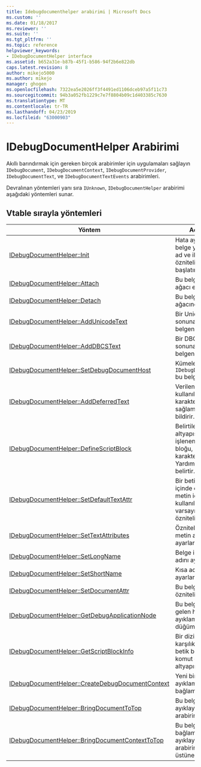 ```yaml
---
title: Idebugdocumenthelper arabirimi | Microsoft Docs
ms.custom: ''
ms.date: 01/18/2017
ms.reviewer: ''
ms.suite: ''
ms.tgt_pltfrm: ''
ms.topic: reference
helpviewer_keywords:
- IDebugDocumentHelper interface
ms.assetid: b652a31e-b87b-45f1-b586-94f2b6e822db
caps.latest.revision: 8
author: mikejo5000
ms.author: mikejo
manager: ghogen
ms.openlocfilehash: 7322ea5e2026ff3f4491ed1106dceb97a5f11c73
ms.sourcegitcommit: 94b3a052fb1229c7e7f8804b09c1d403385c7630
ms.translationtype: MT
ms.contentlocale: tr-TR
ms.lasthandoff: 04/23/2019
ms.locfileid: "63000903"
---
```

# <a name="idebugdocumenthelper-interface"></a>IDebugDocumentHelper Arabirimi
Akıllı barındırmak için gereken birçok arabirimler için uygulamaları sağlayın `IDebugDocument`, `IDebugDocumentContext`, `IDebugDocumentProvider`, `IDebugDocumentText`, ve `IDebugDocumentTextEvents` arabirimleri.  
  
 Devralınan yöntemleri yanı sıra `IUnknown`, `IDebugDocumentHelper` arabirimi aşağıdaki yöntemleri sunar.  
  
## <a name="methods-in-vtable-order"></a>Vtable sırayla yöntemleri  
  
|Yöntem|Açıklama|  
|------------|-----------------|  
|[IDebugDocumentHelper::Init](../../winscript/reference/idebugdocumenthelper-init.md)|Hata ayıklama belge yardımcı bir ad ve ilk öznitelikleri ile başlatır.|  
|[IDebugDocumentHelper::Attach](../../winscript/reference/idebugdocumenthelper-attach.md)|Bu belge için belge ağacı ekler.|  
|[IDebugDocumentHelper::Detach](../../winscript/reference/idebugdocumenthelper-detach.md)|Bu belge, belge ağacından kaldırır.|  
|[IDebugDocumentHelper::AddUnicodeText](../../winscript/reference/idebugdocumenthelper-addunicodetext.md)|Bir Unicode dize sonuna ekler, bu belgenin.|  
|[IDebugDocumentHelper::AddDBCSText](../../winscript/reference/idebugdocumenthelper-adddbcstext.md)|Bir DBCS dize sonuna ekler, bu belgenin.|  
|[IDebugDocumentHelper::SetDebugDocumentHost](../../winscript/reference/idebugdocumenthelper-setdebugdocumenthost.md)|Kümeleri `IDebugDocumentHost` bu belge için.|  
|[IDebugDocumentHelper::AddDeferredText](../../winscript/reference/idebugdocumenthelper-adddeferredtext.md)|Verilen metni kullanılabilir, ancak karakterleri sağlamaz yardımcı bildirir.|  
|[IDebugDocumentHelper::DefineScriptBlock](../../winscript/reference/idebugdocumenthelper-definescriptblock.md)|Belirtilen betik altyapısı tarafından işlenen bir betik bloğu, belirli bir karakter aralığı Yardımcısı için belirtir.|  
|[IDebugDocumentHelper::SetDefaultTextAttr](../../winscript/reference/idebugdocumenthelper-setdefaulttextattr.md)|Bir betik bloğu içinde olmayan metin için kullanılacak varsayılan öznitelikleri ayarlar.|  
|[IDebugDocumentHelper::SetTextAttributes](../../winscript/reference/idebugdocumenthelper-settextattributes.md)|Öznitelikler, bir metin aralığı ayarlar.|  
|[IDebugDocumentHelper::SetLongName](../../winscript/reference/idebugdocumenthelper-setlongname.md)|Belge için uzun adını ayarlar.|  
|[IDebugDocumentHelper::SetShortName](../../winscript/reference/idebugdocumenthelper-setshortname.md)|Kısa ad belge için ayarlar.|  
|[IDebugDocumentHelper::SetDocumentAttr](../../winscript/reference/idebugdocumenthelper-setdocumentattr.md)|Bu belge için öznitelikleri ayarlar.|  
|[IDebugDocumentHelper::GetDebugApplicationNode](../../winscript/reference/idebugdocumenthelper-getdebugapplicationnode.md)|Bu belgeye karşılık gelen hata ayıklama uygulama düğümü döndürür.|  
|[IDebugDocumentHelper::GetScriptBlockInfo](../../winscript/reference/idebugdocumenthelper-getscriptblockinfo.md)|Bir dizi karakter ve karşılık gelen bir betik bloğu için komut dosyası altyapısı alır.|  
|[IDebugDocumentHelper::CreateDebugDocumentContext](../../winscript/reference/idebugdocumenthelper-createdebugdocumentcontext.md)|Yeni bir hata ayıklama belge bağlam oluşturur.|  
|[IDebugDocumentHelper::BringDocumentToTop](../../winscript/reference/idebugdocumenthelper-bringdocumenttotop.md)|Bu belge üst hata ayıklayıcı kullanıcı arabirimi sunar.|  
|[IDebugDocumentHelper::BringDocumentContextToTop](../../winscript/reference/idebugdocumenthelper-bringdocumentcontexttotop.md)|Bu belge bağlamında hata ayıklayıcı kullanıcı arabiriminin en üstüne getirir.|